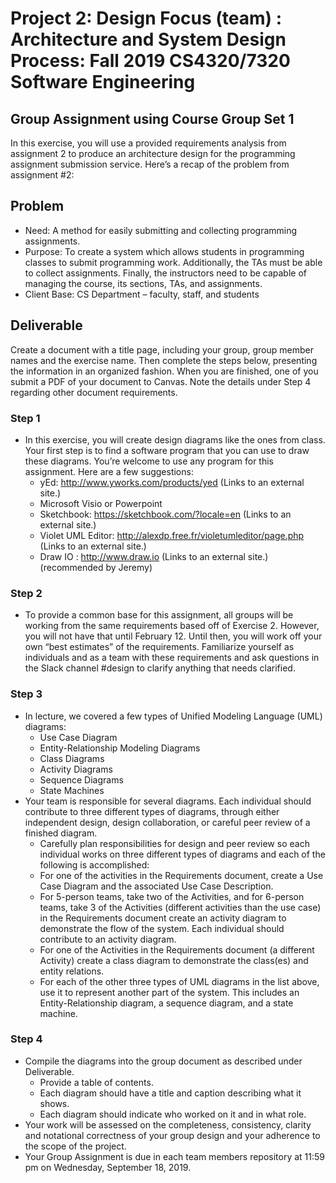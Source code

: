 # Project 2: Design Focus (team) : Architecture and System Design Process: Fall 2019 CS4320/7320 Software Engineering

## Group Assignment using Course Group Set 1
In this exercise, you will use a provided requirements analysis from assignment 2 to produce an architecture design for the programming assignment submission service.
Here’s a recap of the problem from assignment #2:

## Problem
  - Need: A method for easily submitting and collecting programming assignments.
  - Purpose: To create a system which allows students in programming classes to submit programming work. Additionally, the TAs must be able to collect assignments. Finally, the instructors need to be capable of managing the course, its sections, TAs, and assignments.
  - Client Base: CS Department – faculty, staff, and students

## Deliverable
Create a document with a title page, including your group, group member names and the exercise name. Then complete the steps below, presenting the information in an organized fashion. When you are finished, one of you submit a PDF of your document to Canvas. Note the details under Step 4 regarding other document requirements.

### Step 1
  - In this exercise, you will create design diagrams like the ones from class. Your first step is to find a software program that you can use to draw these diagrams. You’re welcome to use any program for this assignment. Here are a few suggestions:
    - yEd: http://www.yworks.com/products/yed (Links to an external site.)
    - Microsoft Visio or Powerpoint 
    - Sketchbook: https://sketchbook.com/?locale=en (Links to an external site.)
    - Violet UML Editor: http://alexdp.free.fr/violetumleditor/page.php (Links to an external site.)
    - Draw IO : http://www.draw.io (Links to an external site.) (recommended by Jeremy)

### Step 2
  - To provide a common base for this assignment, all groups will be working from the same requirements based off of Exercise 2. However, you will not have that until February 12. Until then, you will work off your own “best estimates” of the requirements. Familiarize yourself as individuals and as a team with these requirements and ask questions in the Slack channel #design to clarify anything that needs clarified.

### Step 3
  - In lecture, we covered a few types of Unified Modeling Language (UML) diagrams:
    - Use Case Diagram
    - Entity-Relationship Modeling Diagrams
    - Class Diagrams
    - Activity Diagrams
    - Sequence Diagrams
    - State Machines
  - Your team is responsible for several diagrams. Each individual should contribute to three different types of diagrams, through either independent design, design collaboration, or careful peer review of a finished diagram. 
    - Carefully plan responsibilities for design and peer review so each individual works on three different types of diagrams and each of the following is accomplished:
    - For one of the activities in the Requirements document, create a Use Case Diagram and the associated Use Case Description.
    - For 5-person teams, take two of the Activities, and for 6-person teams, take 3 of the Activities (different activities than the use case) in the Requirements document create an activity diagram to demonstrate the flow of the system. Each individual should contribute to an activity diagram.
    - For one of the Activities in the Requirements document (a different Activity) create a class diagram to demonstrate the class(es) and entity relations.
    - For each of the other three types of UML diagrams in the list above, use it to represent another part of the system. This includes an Entity-Relationship diagram, a sequence diagram, and a state machine.

### Step 4
  - Compile the diagrams into the group document as described under Deliverable.
    - Provide a table of contents. 
    - Each diagram should have a title and caption describing what it shows.
    - Each diagram should indicate who worked on it and in what role.
  - Your work will be assessed on the completeness, consistency, clarity and notational correctness of your group design and your adherence to the scope of the project.
  - Your Group Assignment is due in each team members repository at 11:59 pm on Wednesday, September 18, 2019.
 
 


